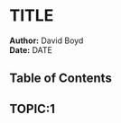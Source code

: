 # TITLE

**Author:** David Boyd<br>
**Date:** DATE

## Table of Contents

## TOPIC:1

<!-- References -->

